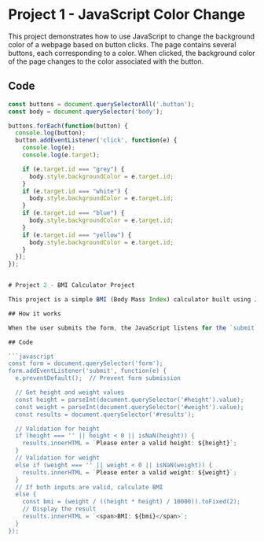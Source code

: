 # Project 1 - JavaScript Color Change

This project demonstrates how to use JavaScript to change the background color of a webpage based on button clicks. The page contains several buttons, each corresponding to a color. When clicked, the background color of the page changes to the color associated with the button.

## Code

```javascript
const buttons = document.querySelectorAll('.button');
const body = document.querySelector('body');

buttons.forEach(function(button) {
  console.log(button);
  button.addEventListener('click', function(e) {
    console.log(e);
    console.log(e.target);

    if (e.target.id === "grey") {
      body.style.backgroundColor = e.target.id;
    }
    if (e.target.id === "white") {
      body.style.backgroundColor = e.target.id;
    }
    if (e.target.id === "blue") {
      body.style.backgroundColor = e.target.id;
    }
    if (e.target.id === "yellow") {
      body.style.backgroundColor = e.target.id;
    }
  });
});


# Project 2 - BMI Calculator Project

This project is a simple BMI (Body Mass Index) calculator built using JavaScript. The user inputs their height (in cm) and weight (in kg) into a form, and the BMI is calculated and displayed dynamically.

## How it works

When the user submits the form, the JavaScript listens for the `submit` event, prevents the default form submission, and then validates the height and weight inputs. If the inputs are valid, it calculates the BMI and displays it on the page. If the inputs are invalid (e.g., empty or negative), it shows an error message.

## Code

```javascript
const form = document.querySelector('form');
form.addEventListener('submit', function(e) {
  e.preventDefault();  // Prevent form submission

  // Get height and weight values
  const height = parseInt(document.querySelector('#height').value);
  const weight = parseInt(document.querySelector('#weight').value);
  const results = document.querySelector('#results');

  // Validation for height
  if (height === '' || height < 0 || isNaN(height)) {
    results.innerHTML = `Please enter a valid height: ${height}`;
  }
  // Validation for weight
  else if (weight === '' || weight < 0 || isNaN(weight)) {
    results.innerHTML = `Please enter a valid weight: ${weight}`;
  }
  // If both inputs are valid, calculate BMI
  else {
    const bmi = (weight / ((height * height) / 10000)).toFixed(2);
    // Display the result
    results.innerHTML = `<span>BMI: ${bmi}</span>`;
  }
});
